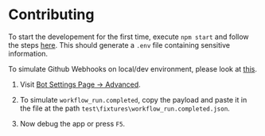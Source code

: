 # Contributing

To start the developement for the first time, execute `npm start` and follow the steps [here](https://probot.github.io/docs/development/#running-the-app-locally). This should generate a `.env` file containing sensitive information.

To simulate Github Webhooks on local/dev environment, please look at [this](https://probot.github.io/docs/simulating-webhooks/).

1. Visit [Bot Settings Page -> Advanced](https://github.com/settings/apps/webext-bot/advanced).

2. To simulate `workflow_run.completed`, copy the payload and paste it in the file at the path `test\fixtures\workflow_run.completed.json`.

3. Now debug the app or press `F5`.
